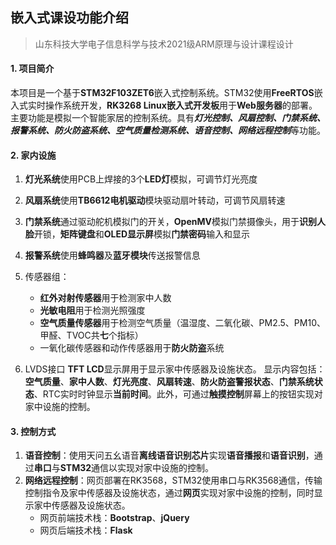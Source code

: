 ## 嵌入式课设功能介绍
> 山东科技大学电子信息科学与技术2021级ARM原理与设计课程设计
#### 1. 项目简介
本项目是一个基于**STM32F103ZET6**嵌入式控制系统。STM32使用**FreeRTOS**嵌入式实时操作系统开发，**RK3268 Linux嵌入式开发板**用于**Web服务器**的部署。主要功能是模拟一个智能家居的控制系统。具有***灯光控制、风扇控制、门禁系统、报警系统、防火防盗系统、空气质量检测系统、语音控制、网络远程控制***等功能。

#### 2. 家内设施
1. **灯光系统**使用PCB上焊接的3个**LED灯**模拟，可调节灯光亮度
2. **风扇系统**使用**TB6612电机驱动**模块驱动扇叶转动，可调节风扇转速
3. **门禁系统**通过驱动舵机模拟门的开关，**OpenMV**模拟门禁摄像头，用于**识别人脸**开锁，**矩阵键盘**和**OLED显示屏**模拟**门禁密码**输入和显示
4. **报警系统**使用**蜂鸣器**及**蓝牙模块**传送报警信息
5. 传感器组：
    - **红外对射传感器**用于检测家中人数
    - **光敏电阻**用于检测光照强度
    - **空气质量传感器**用于检测空气质量（温湿度、二氧化碳、PM2.5、PM10、甲醛、TVOC共**七**个指标）
    - 一氧化碳传感器和动作传感器用于**防火防盗**系统

6. LVDS接口 **TFT LCD**显示屏用于显示家中传感器及设施状态。
显示内容包括：**空气质量**、**家中人数**、**灯光亮度**、**风扇转速**、**防火防盗警报状态**、**门禁系统状态**、RTC实时时钟显示**当前时间**。此外，可通过**触摸控制**屏幕上的按钮实现对家中设施的控制。

#### 3. 控制方式
1. **语音控制**：使用天问五幺语音**离线语音识别芯片**实现**语音播报**和**语音识别**，通过**串口**与**STM32**通信以实现对家中设施的控制。
2. **网络远程控制**：网页部署在RK3568，STM32使用串口与RK3568通信，传输控制指令及家中传感器及设施状态，通过**网页**实现对家中设施的控制，同时显示家中传感器及设施状态。
    - 网页前端技术栈：**Bootstrap**、**jQuery**
    - 网页后端技术栈：**Flask**


